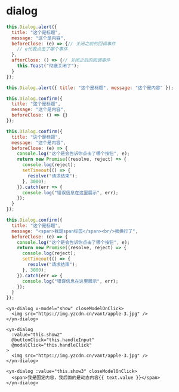 <demo-mobile location="http://ui.dullar.xyz/earth/#/dialog"></demo-mobile>
# dialog

<demo-dialog demo="1"></demo-dialog>
```js
this.Dialog.alert({
  title: "这个是标题",
  message: "这个是内容",
  beforeClose: (e) => {// 关闭之前的回调事件
    // e代表点击了哪个事件
  },
  afterClose: () => {// 关闭之后的回调事件
    this.Toast("彻底关闭了");
  }
});
```

<demo-dialog demo="2"></demo-dialog>
```js
this.Dialog.alert({ title: "这个是标题", message: "这个是内容" });
```

<demo-dialog demo="3"></demo-dialog>
```js
this.Dialog.confirm({
  title: "这个是标题",
  message: "这个是内容",
  beforeClose: () => {}
});
```

<demo-dialog demo="4"></demo-dialog>
```js
this.Dialog.confirm({
  title: "这个是标题",
  message: "这个是内容",
  beforeClose: (e) => {
    console.log("这个是会告诉你点击了哪个按钮", e);
    return new Promise((resolve, reject) => {
      console.log(reject);
      setTimeout(() => {
        resolve("请求结束");
      }, 3000);
    }).catch(err => {
      console.log("错误信息在这里展示", err);
    });
  }
});
```

<demo-dialog demo="5"></demo-dialog>
```js
this.Dialog.confirm({
  title: "这个是标题",
  message: "<span>我是span标签</span><br/>我换行了",
  beforeClose: (e) => {
    console.log("这个是会告诉你点击了哪个按钮", e);
    return new Promise((resolve, reject) => {
      console.log(reject);
      setTimeout(() => {
        resolve("请求结束");
      }, 3000);
    }).catch(err => {
      console.log("错误信息在这里展示", err);
    });
  }
});
```
<demo-dialog demo="6"></demo-dialog>
```vue
<yn-dialog v-model="show" closeModelOnClick>
  <img src="https://img.yzcdn.cn/vant/apple-3.jpg" />
</yn-dialog>
```
<demo-dialog demo="7"></demo-dialog>
```vue
<yn-dialog
  :value="this.show2"
  @buttonClick="this.handleInput"
  @modalClick="this.handleClick"
>
  <img src="https://img.yzcdn.cn/vant/apple-3.jpg" />
</yn-dialog>
```
<demo-dialog demo="8"></demo-dialog>
```vue
<yn-dialog :value="this.show3" closeModelOnClick>
  <span>我是固定内容，我后面的是动态内容{{ text.value }}</span>
</yn-dialog>
```


